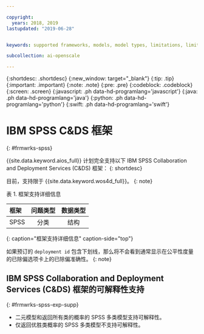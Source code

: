 ```yaml
---

copyright:
  years: 2018, 2019
lastupdated: "2019-06-28"


keywords: supported frameworks, models, model types, limitations, limits, spss, c&ds

subcollection: ai-openscale

---
```


{:shortdesc: .shortdesc}
{:new_window: target="_blank"}
{:tip: .tip}
{:important: .important}
{:note: .note}
{:pre: .pre}
{:codeblock: .codeblock}
{:screen: .screen}
{:javascript: .ph data-hd-programlang='javascript'}
{:java: .ph data-hd-programlang='java'}
{:python: .ph data-hd-programlang='python'}
{:swift: .ph data-hd-programlang='swift'}

# IBM SPSS C&DS 框架
{: #frmwrks-spss}

{{site.data.keyword.aios_full}} 计划完全支持以下 IBM SPSS Collaboration and Deployment Services (C&DS) 框架：
{: shortdesc}

目前，支持限于 {{site.data.keyword.wos4d_full}}。
{: note}

表 1. 框架支持详细信息

| 框架 | 问题类型 | 数据类型 |
|:---|:---:|:---:|
| SPSS |分类| 结构 |
{: caption="框架支持详细信息" caption-side="top"}

如果预订的 `deployment id` 包含下划线，那么将不会看到通常显示在公平性度量的已除偏选项卡上的已除偏准确性。
{: note}


## IBM SPSS Collaboration and Deployment Services (C&DS) 框架的可解释性支持
{: #frmwrks-spss-exp-supp}

- 二元模型和返回所有类的概率的 SPSS 多类模型支持可解释性。 
- 仅返回优胜类概率的 SPSS 多类模型不支持可解释性。



